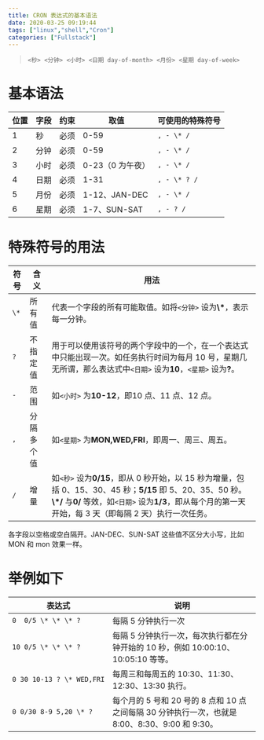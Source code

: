 ```yaml
---
title: CRON 表达式的基本语法
date: 2020-03-25 09:19:44
tags: ["linux","shell","Cron"]
categories: ["Fullstack"]
---
```


> `<秒> <分钟> <小时> <日期 day-of-month> <月份> <星期 day-of-week>`

<!--more-->
# 基本语法
<table><thead><tr><th>位置</th><th>字段</th><th>约束</th><th>取值</th><th>可使用的特殊符号</th></tr></thead><tbody><tr><td>1</td><td>秒</td><td>必须</td><td>0-59</td><td><code>, - \* /</code></td></tr><tr><td>2</td><td>分钟</td><td>必须</td><td>0-59</td><td><code>, - \* /</code></td></tr><tr><td>3</td><td>小时</td><td>必须</td><td>0-23（0 为午夜）</td><td><code>, - \* /</code></td></tr><tr><td>4</td><td>日期</td><td>必须</td><td>1-31</td><td><code>, - \* ? /</code></td></tr><tr><td>5</td><td>月份</td><td>必须</td><td>1-12、JAN-DEC</td><td><code>, - \* /</code></td></tr><tr><td>6</td><td>星期</td><td>必须</td><td>1-7、SUN-SAT</td><td><code>, - ? /</code></td></tr></tbody></table>

# 特殊符号的用法
<table><thead><tr><th>符号</th><th>含义</th><th>用法</th></tr></thead><tbody><tr><td><code>\*</code></td><td>所有值</td><td>代表一个字段的所有可能取值。如将<code>&lt;分钟&gt;</code> 设为<strong>\*</strong>，表示每一分钟。</td></tr><tr><td><code>?</code></td><td>不指定值</td><td>用于可以使用该符号的两个字段中的一个，在一个表达式中只能出现一次。如任务执行时间为每月 10 号，星期几无所谓，那么表达式中<code>&lt;日期&gt;</code> 设为<strong>10</strong>，<code>&lt;星期&gt;</code> 设为<strong>?</strong>。</td></tr><tr><td><code>-</code></td><td>范围</td><td>如<code>&lt;小时&gt;</code> 为<strong>10-12</strong>，即10 点、11 点、12 点。</td></tr><tr><td><code>,</code></td><td><span class="text-nowrap">分隔多个值</span></td><td>如<code>&lt;星期&gt;</code> 为<strong>MON,WED,FRI</strong>，即周一、周三、周五。</td></tr><tr><td><code>/</code></td><td>增量</td><td>如<code>&lt;秒&gt;</code> 设为<strong>0/15</strong>，即从 0 秒开始，以 15 秒为增量，包括 0、15、30、45 秒；<strong>5/15</strong> 即 5、20、35、50 秒。<strong>\*/</strong> 与<strong>0/</strong> 等效，如<code>&lt;日期&gt;</code> 设为<strong>1/3</strong>，即从每个月的第一天开始，每 3 天（即每隔 2 天）执行一次任务。</td></tr></tbody></table>各字段以空格或空白隔开。JAN-DEC、SUN-SAT 这些值不区分大小写，比如 MON 和 mon 效果一样。
<h1 id="举例如下">举例如下</h1><table><thead><tr><th>表达式</th><th>说明</th></tr></thead><tbody><tr><td><code>0  0/5 \* \* \* ?</code></td><td>每隔 5 分钟执行一次</td></tr><tr><td><code>10 0/5 \* \* \* ?</code></td><td>每隔 5 分钟执行一次，每次执行都在分钟开始的 10 秒，例如 10:00:10、10:05:10 等等。</td></tr><tr><td><code style="white-space:nowrap;">0 30 10-13 ? \* WED,FRI</code></td><td>每周三和每周五的 10:30、11:30、12:30、13:30 执行。</td></tr><tr><td><code>0 0/30 8-9 5,20 \* ?</code></td><td>每个月的 5 号和 20 号的 8 点和 10 点之间每隔 30 分钟执行一次，也就是 8:00、8:30、9:00 和 9:30。</td></tr></tbody></table>